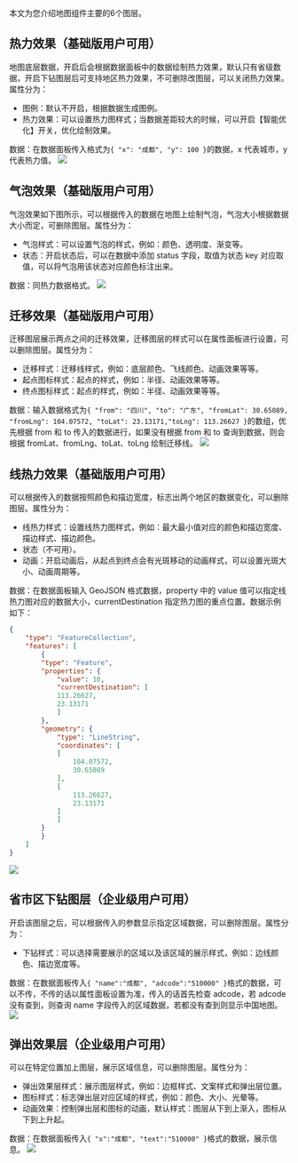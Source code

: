 本文为您介绍地图组件主要的6个图层。
## 热力效果（基础版用户可用）
地图底层数据，开启后会根据数据面板中的数据绘制热力效果，默认只有省级数据，开启下钻图层后可支持地区热力效果，不可删除改图层，可以关闭热力效果。属性分为：
- 图例：默认不开启，根据数据生成图例。
- 热力效果：可以设置热力图样式；当数据差距较大的时候，可以开启【智能优化】开关，优化绘制效果。

数据：在数据面板传入格式为`{ "x": "成都", "y": 100 }`的数据，x 代表城市，y 代表热力值。
![](https://main.qcloudimg.com/raw/fbc82adfdb6baabe01488c7b554283cd.png)
## 气泡效果（基础版用户可用）
气泡效果如下图所示，可以根据传入的数据在地图上绘制气泡，气泡大小根据数据大小而定，可删除图层。属性分为：
- 气泡样式：可以设置气泡的样式，例如：颜色、透明度、渐变等。
- 状态：开启状态后，可以在数据中添加 status 字段，取值为状态 key 对应取值，可以将气泡用该状态对应颜色标注出来。

数据：同热力数据格式。
![](https://main.qcloudimg.com/raw/c1b4c8f2d40b2380cf909b8c757f4ed5.png)
## 迁移效果（基础版用户可用）
迁移图层展示两点之间的迁移效果，迁移图层的样式可以在属性面板进行设置，可以删除图层。属性分为：
- 迁移样式：迁移线样式，例如：底层颜色、飞线颜色、动画效果等等。
- 起点图标样式：起点的样式，例如：半径、动画效果等等。
- 终点图标样式：起点的样式，例如：半径、动画效果等等。

数据：输入数据格式为`{ "from": "四川", "to": "广东", "fromLat": 30.65089, "fromLng": 104.07572, "toLat": 23.13171,"toLng": 113.26627 }`的数组，优先根据  from 和 to 传入的数据进行，如果没有根据 from 和 to 查询到数据，则会根据 fromLat、fromLng、toLat、toLng 绘制迁移线。
![](https://main.qcloudimg.com/raw/69fa5d29c51305b7b8e578f1f3fec472.png)
## 线热力效果（基础版用户可用）
可以根据传入的数据按照颜色和描边宽度，标志出两个地区的数据变化，可以删除图层。属性分为：
- 线热力样式：设置线热力图样式，例如：最大最小值对应的颜色和描边宽度、描边样式、描边颜色。
- 状态（不可用）。
- 动画：开启动画后，从起点到终点会有光斑移动的动画样式，可以设置光斑大小、动画周期等。

数据：在数据面板输入 GeoJSON 格式数据，property 中的 value 值可以指定线热力图对应的数据大小，currentDestination 指定热力图的重点位置。数据示例如下：
```json
{
    "type": "FeatureCollection",
    "features": [
        {
        "type": "Feature",
        "properties": {
            "value": 10,
            "currentDestination": [
            113.26627,
            23.13171
            ]
        },
        "geometry": {
            "type": "LineString",
            "coordinates": [
            [
                104.07572,
                30.65089
            ],
            [
                113.26627,
                23.13171
            ]
            ]
        }
        }
    ]
}
```
![](https://main.qcloudimg.com/raw/a028cf067887799dcaa3c0648e29207e.png)
## 省市区下钻图层（企业级用户可用）
开启该图层之后，可以根据传入的参数显示指定区域数据，可以删除图层。属性分为：
- 下钻样式：可以选择需要展示的区域以及该区域的展示样式，例如：边线颜色、描边宽度等。

数据：在数据面板传入`{ "name":"成都", "adcode":"510000" }`格式的数据，可以不传，不传的话以属性面板设置为准，传入的话首先检查 adcode，若 adcode 没有查到，则查询 name 字段传入的区域数据，若都没有查到则显示中国地图。
![](https://main.qcloudimg.com/raw/be926013168803bc0476ccfb427f3f29.png)
## 弹出效果层（企业级用户可用）
可以在特定位置加上图层，展示区域信息，可以删除图层。属性分为：
- 弹出效果层样式：展示图层样式，例如：边框样式、文案样式和弹出层位置。
- 图标样式：标志弹出层对应区域的样式，例如：颜色、大小、光晕等。
- 动画效果：控制弹出层和图标的动画，默认样式：图层从下到上渐入，图标从下到上升起。

数据：在数据面板传入`{ "x":"成都", "text":"510000" }`格式的数据，展示信息。
![](https://main.qcloudimg.com/raw/8457109fbfefb27477fddd246813138d.png)
